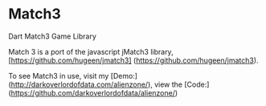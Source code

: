 # Match3

Dart Match3 Game Library

Match 3 is a port of the javascript jMatch3 library, [https://github.com/hugeen/jmatch3] (https://github.com/hugeen/jmatch3). 

To see Match3 in use, visit my [Demo:] (http://darkoverlordofdata.com/alienzone/),
view the [Code:] (https://github.com/darkoverlordofdata/alienzone/)
    

